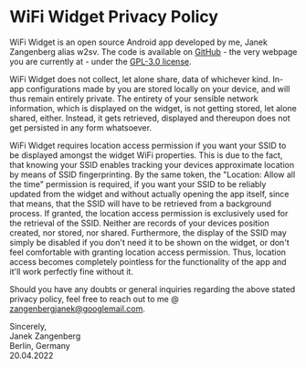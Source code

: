 # WiFi Widget Privacy Policy

WiFi Widget is an open source Android app developed by me, Janek Zangenberg alias w2sv. The code is
available on [GitHub](https://github.com/w2sv/WiFi-Widget) - the very webpage you are currently at -
under the [GPL-3.0 license](https://github.com/w2sv/WiFi-Widget/blob/main/LICENSE).

WiFi Widget does not collect, let alone share, data of whichever kind.
In-app configurations made by you are stored locally on your device, and will thus
remain entirely private. The entirety of your sensible network information, which is
displayed on the widget, is not getting stored, let alone shared, either. Instead, it gets
retrieved, displayed and thereupon does not get persisted in any form whatsoever.

WiFi Widget requires location access permission if you want your SSID to be displayed amongst the
widget WiFi properties. This is due to the fact, that knowing your SSID enables tracking your
devices approximate location by means of SSID fingerprinting. By the same token, the "Location:
Allow all the time" permission is required, if you want your SSID to be reliably updated from the
widget and without actually opening the app itself, since that means, that the SSID will have to be
retrieved from a background process.
If granted, the location access permission is exclusively used for the retrieval of the SSID.
Neither are records of your devices position created, nor stored, nor shared.
Furthermore, the display of the SSID may simply be disabled if you don't need it to be shown on the
widget, or don't feel comfortable with granting location access permission. Thus, location access
becomes completely pointless for the functionality of the app and it'll work perfectly fine without
it.

Should you have any doubts or general inquiries regarding the above stated privacy policy, feel free
to reach out to me @ zangenbergjanek@googlemail.com.

Sincerely,\
Janek Zangenberg\
Berlin, Germany\
20.04.2022